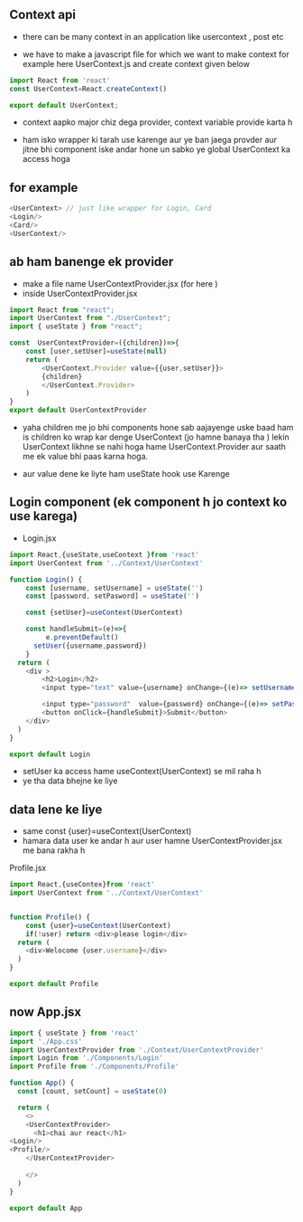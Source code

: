 ## Context api
- there can be many context in an application like usercontext , post etc 

- we have to make a javascript file for which we want to make context  for example here UserContext.js
and create context given below

```javascript
import React from 'react'
const UserContext=React.createContext()

export default UserContext;
```
- context aapko major chiz dega provider, context variable provide karta h 

- ham isko wrapper ki tarah use karenge aur ye ban jaega provder aur jitne bhi component iske andar hone un sabko ye global UserContext ka access hoga 
## for example 
```javascript
<UserContext> // just like wrapper for Login, Card
<Login/>
<Card/>
<UserContext/>
```

## ab ham banenge ek provider
- make a file name UserContextProvider.jsx (for here )
- inside UserContextProvider.jsx
```javascript
import React from "react";
import UserContext from "./UserContext";
import { useState } from "react";

const  UserContextProvider=({children})=>{
    const [user,setUser]=useState(null)
    return (
        <UserContext.Provider value={{user,setUser}}>
        {children}
        </UserContext.Provider>
    ) 
}
export default UserContextProvider
```
-  yaha children me jo bhi components hone sab aajayenge  uske baad ham is children ko wrap  kar denge UserContext (jo hamne banaya tha ) lekin UserContext likhne se nahi hoga        hame UserContext.Provider aur saath me ek value bhi paas karna hoga.

-  aur value dene ke liyte ham useState hook use Karenge 

## Login component (ek component h jo context ko use karega)
- Login.jsx
```javascript
import React,{useState,useContext }from 'react'
import UserContext from '../Context/UserContext'

function Login() {
    const [username, setUsername] = useState('')
    const [password, setPasword] = useState('')

    const {setUser}=useContext(UserContext)

    const handleSubmit=(e)=>{
         e.preventDefault()
      setUser({username,password})
    }
  return (
    <div >
        <h2>Login</h2>
        <input type="text" value={username} onChange={(e)=> setUsername(e.target.value)} placeholder='username'/>

        <input type="password"  value={password} onChange={(e)=> setPassword(e.target.value)} placeholder='Password'/>
        <button onClick={handleSubmit}>Submit</button>
    </div>
  )
}

export default Login
```

-  setUser ka access hame useContext(UserContext) se  mil raha h
- ye tha data bhejne ke liye 

## data lene ke liye 
-  same const {user}=useContext(UserContext)
- hamara data user ke andar h aur user hamne UserContextProvider.jsx me bana rakha h 

Profile.jsx

```javascript
import React,{useContex}from 'react'
import UserContext from '../Context/UserContext'


function Profile() {
    const {user}=useContext(UserContext)
    if(!user) return <div>please login</div>
  return (
    <div>Welocome {user.username}</div>
  )
}

export default Profile
```
## now App.jsx
```javascript
import { useState } from 'react'
import './App.css'
import UserContextProvider from './Context/UserContextProvider'
import Login from './Components/Login'
import Profile from './Components/Profile'

function App() {
  const [count, setCount] = useState(0)

  return (
    <>
    <UserContextProvider>
      <h1>chai aur react</h1>
<Login/>
<Profile/>
    </UserContextProvider>
      
    </>
  )
}

export default App
```